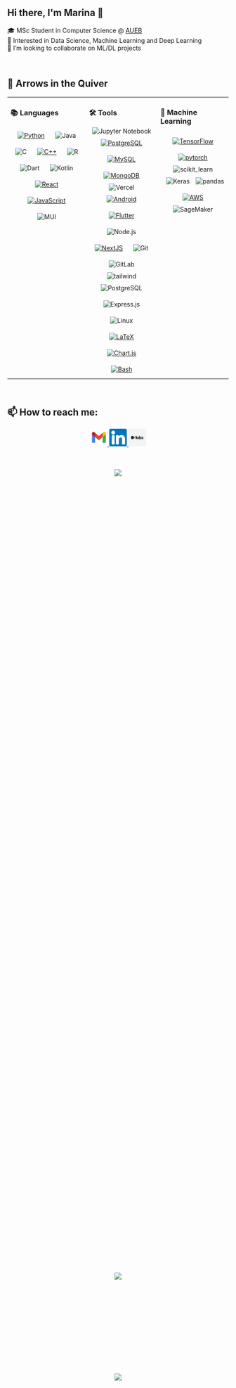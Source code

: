 ## Hi there, I'm Marina  👋


🎓 MSc Student in Computer Science @ [AUEB](https://www.aueb.gr) </br>
👀 Interested in Data Science, Machine Learning and Deep Learning </br>
👯 I’m looking to collaborate on ML/DL projects </br>


<br>

## 🏹 Arrows in the Quiver
<table><tr><td valign="top" width="33%">


### 📚 Languages 
<div align="center">  
<a href="https://www.python.org/" target="_blank"><img style="margin: 10px" src="https://profilinator.rishav.dev/skills-assets/python-original.svg" alt="Python" height="50" /></a>
<img style="margin: 10px" src="https://profilinator.rishav.dev/skills-assets/java-original-wordmark.svg" alt="Java" height="50" />    
<img style="margin: 10px" src="https://profilinator.rishav.dev/skills-assets/c-original.svg" alt="C" height="50" />  
<a href="https://www.cplusplus.com/" target="_blank"><img style="margin: 10px" src="https://profilinator.rishav.dev/skills-assets/cplusplus-original.svg" alt="C++" height="50" /></a>  
<img style="margin: 10px" src="https://profilinator.rishav.dev/skills-assets/r.svg" alt="R" height="50" />  
<img style="margin: 10px" src="https://profilinator.rishav.dev/skills-assets/dartlang-icon.svg" alt="Dart" height="50" />  
<img style="margin: 10px" src="https://profilinator.rishav.dev/skills-assets/kotlinlang-icon.svg" alt="Kotlin" height="50" />
<a href="https://reactjs.org/" target="_blank"><img style="margin: 10px" src="https://profilinator.rishav.dev/skills-assets/react-original-wordmark.svg" alt="React" height="50" /></a>
<a href="https://www.javascript.com/" target="_blank"><img style="margin: 10px" src="https://profilinator.rishav.dev/skills-assets/javascript-original.svg" alt="JavaScript" height="50" /></a>  
<img style="margin: 10px" src="https://cdn.worldvectorlogo.com/logos/material-ui-1.svg" alt="MUI" height="50" />  
 

</div>

</td><td valign="top" width="30%">



### 🛠️ Tools 
<div align="center">  
 <img src="https://www.svgrepo.com/show/353949/jupyter.svg" alt="Jupyter Notebook" width="40" height="40"/>
<a href="https://www.postgresql.org/" target="_blank"><img style="margin: 10px" src="https://profilinator.rishav.dev/skills-assets/postgresql-original-wordmark.svg" alt="PostgreSQL" height="50" /></a>  
<a href="https://www.mysql.com/" target="_blank"><img style="margin: 10px" src="https://profilinator.rishav.dev/skills-assets/mysql-original-wordmark.svg" alt="MySQL" height="50" /></a>
<a href="https://www.mongodb.com/" target="_blank"><img style="margin: 10px" src="https://profilinator.rishav.dev/skills-assets/mongodb-original-wordmark.svg" alt="MongoDB" height="50" /></a> 
 <img src="https://www.svgrepo.com/show/354512/vercel.svg" alt="Vercel" width="40" height="40"/>
<a href="https://www.android.com/intl/en_in/" target="_blank"><img style="margin: 10px" src="https://profilinator.rishav.dev/skills-assets/android-original-wordmark.svg" alt="Android" height="50" /></a>     
<a href="https://flutter.dev/" target="_blank"><img style="margin: 10px" src="https://profilinator.rishav.dev/skills-assets/flutterio-icon.svg" alt="Flutter" height="50" /></a>   
 <img style="margin: 10px" src="https://profilinator.rishav.dev/skills-assets/nodejs-original-wordmark.svg" alt="Node.js" height="50" />
 <a href="https://nextjs.org/" target="_blank"><img style="margin: 10px" src="https://profilinator.rishav.dev/skills-assets/nextjs.png" alt="NextJS" height="50" /></a> 
<img style="margin: 10px" src="https://profilinator.rishav.dev/skills-assets/git-scm-icon.svg" alt="Git" height="50" />   
<img style="margin: 10px" src="https://profilinator.rishav.dev/skills-assets/gitlab.svg" alt="GitLab" height="50" />  
<img src="https://www.vectorlogo.zone/logos/tailwindcss/tailwindcss-icon.svg" alt="tailwind" width="40" height="40"/> </a> 
<img style="margin: 10px" src="https://profilinator.rishav.dev/skills-assets/postgresql-original-wordmark.svg" alt="PostgreSQL" height="50" />  
<img style="margin: 10px" src="https://profilinator.rishav.dev/skills-assets/express-original-wordmark.svg" alt="Express.js" height="50" />    
<img style="margin: 10px" src="https://profilinator.rishav.dev/skills-assets/linux-original.svg" alt="Linux" height="50" />  
<a href="https://www.latex-project.org/" target="_blank"><img style="margin: 10px" src="https://profilinator.rishav.dev/skills-assets/latex.png" alt="LaTeX" height="50" /></a>  
<a href="https://www.chartjs.org/" target="_blank"><img style="margin: 10px" src="https://profilinator.rishav.dev/skills-assets/logo-title.svg" alt="Chart.js" height="50" /></a> 
<a href="https://www.gnu.org/software/bash/" target="_blank"><img style="margin: 10px" src="https://profilinator.rishav.dev/skills-assets/gnu_bash-icon.svg" alt="Bash" height="50" /></a>  

</div>

</td><td valign="top" width="30%">



### 🦾 Machine Learning 
<div align="center">
<a href="https://www.tensorflow.org/" target="_blank"><img style="margin: 10px" src="https://profilinator.rishav.dev/skills-assets/tensorflow-icon.svg" alt="TensorFlow" height="50" /></a>  
<a href="https://pytorch.org/" target="_blank"><img style="margin: 10px" src="https://profilinator.rishav.dev/skills-assets/pytorch-icon.svg" alt="pytorch" height="50" /></a>  
<img src="https://upload.wikimedia.org/wikipedia/commons/0/05/Scikit_learn_logo_small.svg" alt="scikit_learn" width="40" height="40"/> 
<img style="margin: 10px" src="https://profilinator.rishav.dev/skills-assets/keras.png" alt="Keras" height="50" />
 <img src="https://upload.wikimedia.org/wikipedia/commons/2/22/Pandas_mark.svg" alt="pandas" width="40" height="40"/> 
<a href="https://aws.amazon.com/" target="_blank"><img style="margin: 10px" src="https://profilinator.rishav.dev/skills-assets/amazonwebservices-original-wordmark.svg" alt="AWS" height="50" /></a> 
 <img src="https://d2908q01vomqb2.cloudfront.net/77de68daecd823babbb58edb1c8e14d7106e83bb/2018/04/24/SageMaker.jpg" alt="SageMaker" width="50" height="50"/> 
 
 
</div>




</table>  


<br/>  

## 📫 How to reach me: 
<div align="center">
<a href="mailto:marina.samb14@gmail.com" target="_blank"><img src="https://raw.githubusercontent.com/marina-sam14/marina-sam14/main/images/mail.jpg" alt="Marina Samprovalaki | LinkedIn" width="40" height="40" />
</a> 
<a href="https://www.linkedin.com/in/marina-samprovalaki/" target="_blank"><img src="https://raw.githubusercontent.com/marina-sam14/marina-sam14/main/images/linkedin.svg" alt="Marina Samprovalaki | LinkedIn" width="40" height="40"/>
</a>
<a href="https://medium.com/@marinasamprovalaki" target="_blank"><img src="https://raw.githubusercontent.com/marina-sam14/marina-sam14/main/images/medium.jpg" alt="Marina Samprovalaki | Medium" width="40" height="40"/>
 </div>
 
##
</a> 
</br>
<div align="center">
<img src="https://komarev.com/ghpvc/?username=marina-sam14&&style=flat-square" align="center" color="grey" />
 
<br>
</br>
</div>


<div align='center'>
<div style="display: flex; flex-direction: column; justify-content: center; align-items: center; height: 100vh;">
  <img height="180px" src="https://github-readme-stats.vercel.app/api/top-langs/?username=marina-sam14&hide=html&hide_title=true&hide_border=true&layout=compact&langs_count=8&theme=monokai" />
  <img height="180px" src="https://github-readme-stats.vercel.app/api?username=marina-sam14&theme=midnight-purple&show_icons=true" style="margin-top: 50px;" />
</div>
 </div>











